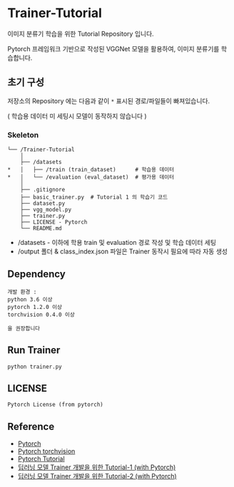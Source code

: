 # Trainer-Tutorial

이미지 분류기 학습을 위한 Tutorial Repository 입니다.

Pytorch 프레임워크 기반으로 작성된 VGGNet 모델을 활용하여, 이미지 분류기를 학습합니다.

## 초기 구성

저장소의 Repository 에는 다음과 같이 `*` 표시된 경로/파일들이 빠져있습니다.

( 학습용 데이터 미 세팅시 모델이 동작하지 않습니다 )

### Skeleton

```
└── /Trainer-Tutorial
    │
    ├── /datasets
*   │   ├── /train (train_dataset)      # 학습용 데이터
*   │   └── /evaluation (eval_dataset)  # 평가용 데이터
    │
    ├── .gitignore
    ├── basic_trainer.py  # Tutorial 1 의 학습기 코드
    ├── dataset.py
    ├── vgg_model.py    
    ├── trainer.py
    ├── LICENSE - Pytorch
    └── README.md
```

- /datasets - 이하에 학용 train 및 evaluation 경로 작성 및 학습 데이터 세팅
- /output 폴더 & class_index.json 파일은 Trainer 동작시 필요에 따라 자동 생성

## Dependency

```
개발 환경 :
python 3.6 이상
pytorch 1.2.0 이상 
torchvision 0.4.0 이상

을 권장합니다
```

## Run Trainer

```
python trainer.py
```

## LICENSE

```
Pytorch License (from pytorch)
```

## Reference

- [Pytorch](https://github.com/pytorch/pytorch)
- [Pytorch torchvision](https://github.com/pytorch/vision)
- [Pytorch Tutorial](https://github.com/yunjey/pytorch-tutorial)
- [딥러닝 모델 Trainer 개발을 위한 Tutorial-1 (with Pytorch)](https://blog.nerdfactory.ai/2020/10/08/Tutorial-1-for-Deep-Learning-Model-Trainer-Development.html)
- [딥러닝 모델 Trainer 개발을 위한 Tutorial-2 (with Pytorch)](https://blog.nerdfactory.ai/2020/11/04/Tutorial-2-for-Deep-Learning-Model-Trainer-Development.html)